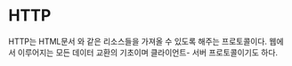 # HTTP
HTTP는 HTML문서 와 같은 리소스들을 가져올 수 있도록 해주는 프로토콜이다. 웹에서 이루어지는 모든 데이터 교환의 기초이며 클라이언트- 서버 프로토콜이기도 하다.

